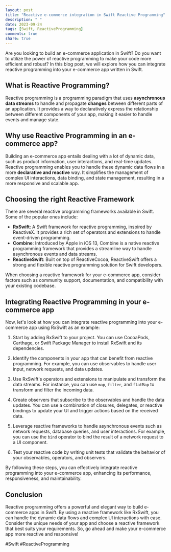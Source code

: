 ```yaml
---
layout: post
title: "Reactive e-commerce integration in Swift Reactive Programming"
description: " "
date: 2023-09-24
tags: [Swift, ReactiveProgramming]
comments: true
share: true
---
```


Are you looking to build an e-commerce application in Swift? Do you want to utilize the power of reactive programming to make your code more efficient and robust? In this blog post, we will explore how you can integrate reactive programming into your e-commerce app written in Swift.

## What is Reactive Programming?

Reactive programming is a programming paradigm that uses **asynchronous data streams** to handle and propagate **changes** between different parts of an application. It provides a way to declaratively express the relationship between different components of your app, making it easier to handle events and manage state.

## Why use Reactive Programming in an e-commerce app?

Building an e-commerce app entails dealing with a lot of dynamic data, such as product information, user interactions, and real-time updates. Reactive programming enables you to handle these dynamic data flows in a more **declarative and reactive** way. It simplifies the management of complex UI interactions, data binding, and state management, resulting in a more responsive and scalable app.

## Choosing the right Reactive Framework

There are several reactive programming frameworks available in Swift. Some of the popular ones include:

- **RxSwift**: A Swift framework for reactive programming, inspired by ReactiveX. It provides a rich set of operators and extensions to handle event-driven programming.
- **Combine**: Introduced by Apple in iOS 13, Combine is a native reactive programming framework that provides a streamline way to handle asynchronous events and data streams.
- **ReactiveSwift**: Built on top of ReactiveCocoa, ReactiveSwift offers a strong and flexible reactive programming solution for Swift developers.

When choosing a reactive framework for your e-commerce app, consider factors such as community support, documentation, and compatibility with your existing codebase.

## Integrating Reactive Programming in your e-commerce app

Now, let's look at how you can integrate reactive programming into your e-commerce app using RxSwift as an example:

1. Start by adding RxSwift to your project. You can use CocoaPods, Carthage, or Swift Package Manager to install RxSwift and its dependencies.

2. Identify the components in your app that can benefit from reactive programming. For example, you can use observables to handle user input, network requests, and data updates.

3. Use RxSwift's operators and extensions to manipulate and transform the data streams. For instance, you can use `map`, `filter`, and `flatMap` to transform and filter the incoming data.

4. Create observers that subscribe to the observables and handle the data updates. You can use a combination of closures, delegates, or reactive bindings to update your UI and trigger actions based on the received data.

5. Leverage reactive frameworks to handle asynchronous events such as network requests, database queries, and user interactions. For example, you can use the `bind` operator to bind the result of a network request to a UI component.

6. Test your reactive code by writing unit tests that validate the behavior of your observables, operators, and observers.

By following these steps, you can effectively integrate reactive programming into your e-commerce app, enhancing its performance, responsiveness, and maintainability.

## Conclusion

Reactive programming offers a powerful and elegant way to build e-commerce apps in Swift. By using a reactive framework like RxSwift, you can handle the dynamic data flows and complex UI interactions with ease. Consider the unique needs of your app and choose a reactive framework that best suits your requirements. So, go ahead and make your e-commerce app more reactive and responsive!

#Swift #ReactiveProgramming